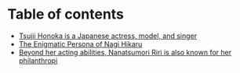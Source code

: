 # Table of contents

* [Tsujii Honoka is a Japanese actress, model, and singer](README.md)
* [The Enigmatic Persona of Nagi Hikaru](the-enigmatic-persona-of-nagi-hikaru.md)
* [Beyond her acting abilities, Nanatsumori Riri is also known for her philanthropi](beyond-her-acting-abilities-nanatsumori-riri-is-also-known-for-her-philanthropi.md)
